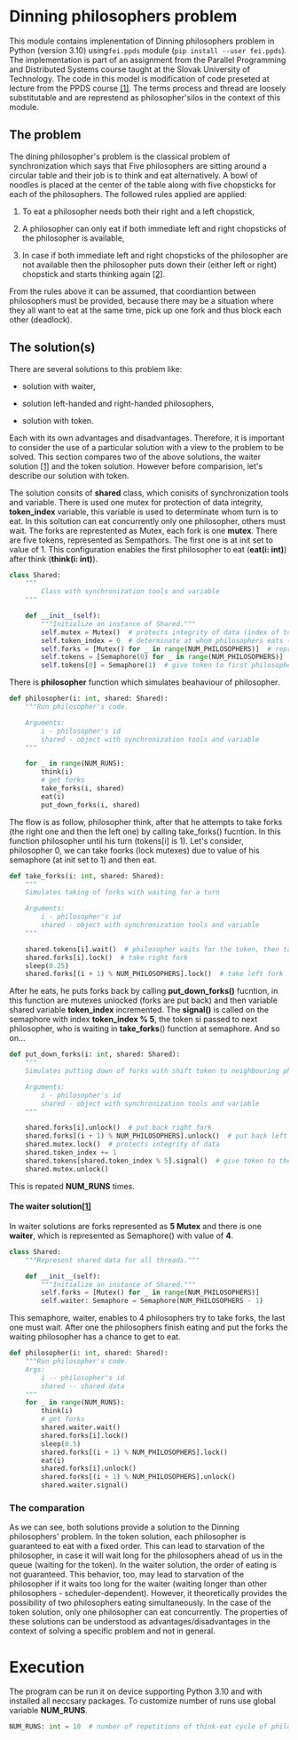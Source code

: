 # Dinning philosophers problem

This module contains implenentation of Dinning philosophers problem in Python (version 3.10) using`fei.ppds`
module (`pip install --user fei.ppds`). The implementation is part of an assignment from the Parallel Programming and
Distributed Systems course taught at the Slovak University of Technology. The code in this model is modification of code
preseted at lecture from the PPDS
course [[1]](https://github.com/tj314/ppds-2023-cvicenia/blob/master/seminar4/04_philosophers.py). The terms process and
thread are loosely substitutable and are represtend as philosopher'silos in the context of this module.

## The problem

The dining philosopher's problem is the classical problem of synchronization which says that Five philosophers are
sitting around a circular table and their job is to think and eat alternatively. A bowl of noodles is placed at the
center of the table along with five chopsticks for each of the philosophers. The followed rules applied are applied:

1. To eat a philosopher needs both their right and a left chopstick,

2. A philosopher can only eat if both immediate left and right chopsticks of the philosopher is available,

3. In case if both immediate left and right chopsticks of the philosopher are not available then the philosopher puts
   down their (either left or right) chopstick and starts thinking
   again [[2]](https://www.javatpoint.com/os-dining-philosophers-problem).

From the rules above it can be assumed, that coordiantion between philosophers must be provided, because there may be a
situation where they all want to eat at the same time, pick up one fork and thus block each other (deadlock).

## The solution(s)

There are several solutions to this problem like:

- solution with waiter,

- solution left-handed and right-handed philosophers,

- solution with token.

Each with its own advantages and disadvantages. Therefore, it is important to consider the use of a particular solution
with a view to the problem to be solved. This section compares two of the above solutions, the waiter
solution [[1]](https://github.com/tj314/ppds-2023-cvicenia/blob/master/seminar4/04_philosophers.py) and the token
solution. However before comparision, let's describe our solution with token.

The solution consits of **shared** class, which conisits of synchronization tools and variable. There is used one mutex
for protection of data integrity, **token_index**  variable, this variable is used to determinate whom turn is to eat.
In this soltution can eat concurrently only one philosopher, others must wait. The forks are represtented as Mutex, each
fork is one **mutex**. There are five tokens, represented as Sempathors. The first one is at init set to value of 1.
This configuration enables the first philosopher to eat (**eat(i: int)**) after think (**think(i: int)**).

```python
class Shared:
    """
        Class with synchronization tools and variable
    """

    def __init__(self):
        """Initialize an instance of Shared."""
        self.mutex = Mutex()  # protects integrity of data (index of token)
        self.token_index = 0  # determinate at whom philosophers eats ( using modulation by 5)
        self.forks = [Mutex() for _ in range(NUM_PHILOSOPHERS)]  # represents forks
        self.tokens = [Semaphore(0) for _ in range(NUM_PHILOSOPHERS)]  # represents "Token" for each philosopher
        self.tokens[0] = Semaphore(1)  # give token to first philosopher

```

There is **philosopher** function which simulates beahaviour of philosopher.

```python
def philosopher(i: int, shared: Shared):
    """Run philosopher's code.

    Arguments:
        i - philosopher's id
        shared - object with synchronization tools and variable
    """

    for _ in range(NUM_RUNS):
        think(i)
        # get forks
        take_forks(i, shared)
        eat(i)
        put_down_forks(i, shared)
```

The flow is as follow, philosopher think, after that he attempts to take forks (the right one and then the left one) by
calling take_forks() fucntion. In this function philosopher until his turn (tokens[i] is 1). Let's consider, philosopher
0, we can take foorks (lock mutexes) due to value of his semaphore (at init set to 1) and then eat.

```python
def take_forks(i: int, shared: Shared):
    """
    Simulates taking of forks with waiting for a turn

    Arguments:
        i - philosopher's id
        shared - object with synchronization tools and variable
    """

    shared.tokens[i].wait()  # philosopher waits for the token, then takes forks
    shared.forks[i].lock()  # take right fork
    sleep(0.25)
    shared.forks[(i + 1) % NUM_PHILOSOPHERS].lock()  # take left fork

```

After he eats, he puts forks back by calling **put_down_forks()** fucntion, in this function are mutexes unlocked (forks
are put back) and then variable shared variable **token_index** incremented. The **signal()** is called on the semaphore
with index **token_index % 5**, the token si passed to next philosopher, who is waiting in **take_forks**() function at
semaphore. And so on...

```python
def put_down_forks(i: int, shared: Shared):
    """
    Simulates putting down of forks with shift token to neighbouring philosopher

    Arguments:
        i - philosopher's id
        shared - object with synchronization tools and variable
    """

    shared.forks[i].unlock()  # put back right fork
    shared.forks[(i + 1) % NUM_PHILOSOPHERS].unlock()  # put back left fork
    shared.mutex.lock()  # protects integrity of data
    shared.token_index += 1
    shared.tokens[shared.token_index % 5].signal()  # give token to the next philosopher
    shared.mutex.unlock() 
```

This is repated **NUM_RUNS** times.

#### The waiter solution[[1]](https://github.com/tj314/ppds-2023-cvicenia/blob/master/seminar4/04_philosophers.py)

In waiter solutions are forks represented as **5 Mutex** and there is one **waiter**, which is represented as
Semaphore() with value of  **4**.

```python
class Shared:
    """Represent shared data for all threads."""

    def __init__(self):
        """Initialize an instance of Shared."""
        self.forks = [Mutex() for _ in range(NUM_PHILOSOPHERS)]
        self.waiter: Semaphore = Semaphore(NUM_PHILOSOPHERS - 1)
```

This semaphore, waiter, enables to 4 philosophers try to take forks, the last one must wait. After one the philosophers
finish eating and put the forks the waiting philosopher has a chance to get to eat.

```python
def philosopher(i: int, shared: Shared):
    """Run philosopher's code.
    Args:
        i -- philosopher's id
        shared -- shared data
    """
    for _ in range(NUM_RUNS):
        think(i)
        # get forks
        shared.waiter.wait()
        shared.forks[i].lock()
        sleep(0.5)
        shared.forks[(i + 1) % NUM_PHILOSOPHERS].lock()
        eat(i)
        shared.forks[i].unlock()
        shared.forks[(i + 1) % NUM_PHILOSOPHERS].unlock()
        shared.waiter.signal()

```

### The comparation

As we can see, both solutions provide a solution to the Dinning philosophers' problem. In the token solution, each
philosopher is guaranteed to eat with a fixed order. This can lead to starvation of the philosopher, in case it will
wait long for the philosophers ahead of us in the queue (waiting for the token). In the waiter solution, the order of
eating is not guaranteed. This behavior, too, may lead to starvation of the philosopher if it waits too long for the
waiter (waiting longer than other philosophers - scheduler-dependent). However, it theoretically provides the
possibility of two philosophers eating simultaneously. In the case of the token solution, only one philosopher can eat
concurrently. The properties of these solutions can be understood as advantages/disadvantages in the context of solving
a specific problem and not in general.

# Execution

The program can be run it on device supporting Python 3.10 and with installed all neccsary packages. To customize number
of runs use global variable **NUM_RUNS**.

```python
NUM_RUNS: int = 10  # number of repetitions of think-eat cycle of philosophers
```
